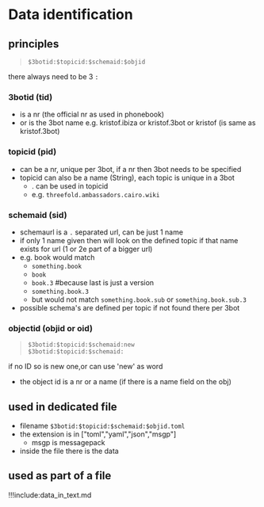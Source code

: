 # Data identification

## principles

> ```$3botid:$topicid:$schemaid:$objid```

there always need to be 3 ```:```

### 3botid (tid)

- is a nr (the official nr as used in phonebook)
- or is the 3bot name e.g. kristof.ibiza or kristof.3bot or kristof (is same as kristof.3bot)

### topicid (pid)

- can be a nr, unique per 3bot, if a nr then 3bot needs to be specified
- topicid can also be a name (String), each topic is unique in a 3bot
    - . can be used in topicid
    - e.g. ```threefold.ambassadors.cairo.wiki```

### schemaid (sid)

- schemaurl is a ```.``` separated url, can be just 1 name
- if only 1 name given then will look on the defined topic if that name exists for url (1 or 2e part of a bigger url)  
- e.g. book would match 
    - ```something.book```
    - ```book```    
    - ```book.3```  #because last is just a version
    - ```something.book.3```
    - but would not match ```something.book.sub``` or ```something.book.sub.3```
- possible schema's are defined per topic if not found there per 3bot


### objectid (objid or oid)

> ```$3botid:$topicid:$schemaid:new``` <BR>
> ```$3botid:$topicid:$schemaid:```

if no ID so is new one,or can use 'new' as word

- the object id is a nr or a name (if there is a name field on the obj)

## used in dedicated file

- filename ```$3botid:$topicid:$schemaid:$objid.toml```
- the extension is in ["toml","yaml","json","msgp"]
    - msgp is messagepack
- inside the file there is the data

## used as part of a file

!!!include:data_in_text.md

